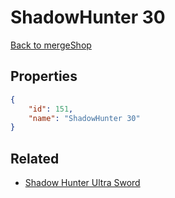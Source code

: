# ShadowHunter 30

<no description available>

[Back to mergeShop](../merge-shops.md)

## Properties

```json
{
    "id": 151,
    "name": "ShadowHunter 30"
}
```

## Related

- [Shadow Hunter Ultra Sword](../items/10784-shadow-hunter-ultra-sword.md)

